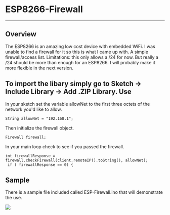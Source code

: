 # ESP8266-Firewall
-----

Overview
----
The ESP8266 is an amazing low cost device with embedded WiFi. I was unable to find a firewall for it so this is what I came up with. A simple firewall/access list. Limitations: this only allows a /24 for now. But really a /24 should be more than enough for an ESP8266. I will probably make it more flexible in the next version. 

To import the libary simply go to Sketch -> Include Library -> Add .ZIP Library. 
Use 
----

In your sketch set the variable allowNet to the first three octets of the network you'd like to allow. 

    String allowNet = "192.168.1";

Then initialize the firewall object. 

    Firewall firewall;


In your main loop check to see if you passed the firewall. 

    int firewallResponse = firewall.checkFirewall(client.remoteIP().toString(), allowNet);
     if ( firewallResponse == 0) {


Sample
---
There is a sample file included called ESP-Firewall.ino that will demonstrate the use. 

![](https://raw.githubusercontent.com/joemcmanus/ESP8266-Firewall/master/screenshot.png)
